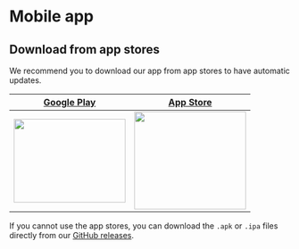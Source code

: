 # Mobile app

## Download from app stores

We recommend you to download our app from app stores to have automatic updates.

| [Google Play](https://play.google.com/store/apps/details?id=com.at10stars.animeclub)                                                         | [App Store](https://apps.apple.com/app/anime-club/id6449440511)                                                         |
| -------------------------------------------------------------------------------------------------------------------------------------------- | ----------------------------------------------------------------------------------------------------------------------- |
| <a href="https://play.google.com/store/apps/details?id=com.at10stars.animeclub"><img src=".github/google-play.svg" width=200 height=150></a> | <a href="https://apps.apple.com/app/anime-club/id6449440511"><img src=".github/app-store.svg" width=200 height=175></a> |

If you cannot use the app stores, you can download the `.apk` or `.ipa` files directly from our [GitHub releases](https://github.com/anime-club/app-mobile/releases).

